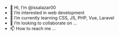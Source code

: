 - 👋 Hi, I’m @issalazar00
- 👀 I’m interested in web development
- 🌱 I’m currently learning CSS, JS, PHP, Vue, Laravel
- 💞️ I’m looking to collaborate on ...
- 📫 How to reach me ...

<!---
issalazar00/issalazar00 is a ✨ special ✨ repository because its `README.md` (this file) appears on your GitHub profile.
You can click the Preview link to take a look at your changes.
--->

